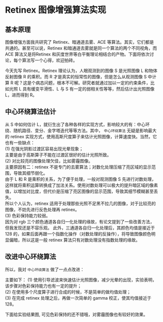 # Retinex 图像增强算法实现

## 基本原理    

图像增强方面我共研究了 Retinex、暗通道去雾、ACE 等算法。其实，它们都是共通的。甚至可以说，Retinex 和暗通道去雾就是同一个算法的两个不同视角，而 ACE 算法又是将Retinex 和灰度世界等白平衡理论相结合的产物。下面将依次讨论，每个算法写一个心得，欢迎拍砖。    

今天先写 Retinex。Retinex 理论认为，人眼观测到的图像 S 是光照图像 L 和物体反射图像 R 的乘积。而 R 才是真实的恒常性的图像，但是怎么从观测图像 S 中计算 R 呢？这是个病态问题，根本不可解。研究者就通过加以一定的约束条件，比如光照 L 具有缓变平滑性、L 与 S 有一定的弱相关性等等，然后估计出光照图像 L，进而得到 R。   

## 中心环绕算法估计   

从 S 中如何估计 L，就衍生出了各种各样的实现方式，影响较大的有：中心环绕、随机路径、变分、金字塔迭代等等方法。其中， ``中心环绕算法`` 无疑是影响最大的 retinex 实现方式，使用高斯尺度算子来估计光照图像，计算速度快。当然，它也有一些缺点：   
(1) 在强光阴影过渡区容易出现光晕现象；    
主要是由于高斯算子不能在过渡区很好的估计光照所致。    
(2) 对比较亮的图像处理欠佳，比如雾霾图像。    
主要原因有二：retinex 不是专门的去雾算法；对数化处理压缩了亮区域的显示范围，导致其细节弱化。   
由于 L 和 R 是乘积的关系，为了便于处理，一般对观测图像 S 先进行对数处理，这样就将乘积运算转换成了加法关系。使用对数处理可以极大的提升暗区域的像素值，以增加对比度，但代价是压缩了亮区图像的显示范围，导致其细节模糊甚至丢失。     
所以个人认为，retinex 适用于处理那些光照不足黑不拉几的图像，对于比较亮的图像，不妨先进行反色处理再 retinex。    
(3) 色彩保持能力较弱。   
因为对 rgb 三个颜色通道各自归一化处理的缘故，有论文提到了一些改善方法，但我发现还是不容乐观。      此外，三通道各自归一化处理后，其颜色均值是接近于 128 的，如果后面再跟一个指数化操作（对数处理的反操作），将导致图像颜色明显偏暗，所以这是一般 retinex 算法只有对数处理没有指数处理的缘故。    

## 改进中心环绕算法    

所以，我对 ``中心环绕算法`` 做了一点点改进：    

主要如下：
(1) 使用引导滤波来快速估计光照图像，减少光晕的出现，实验表明，该步骤对色彩保持能力也有一定的提升；  
(2) 在使用多个尺度算子进行合成的时候，不是简单的做均值处理；    
(3) 在完成 retinex 处理之后，再做一次简单的 gamma 校正，使其均值接近于 128。

下面给实验结果图, 可见色彩保持的还不错哦，对雾霾图像也有较好的效果。    

